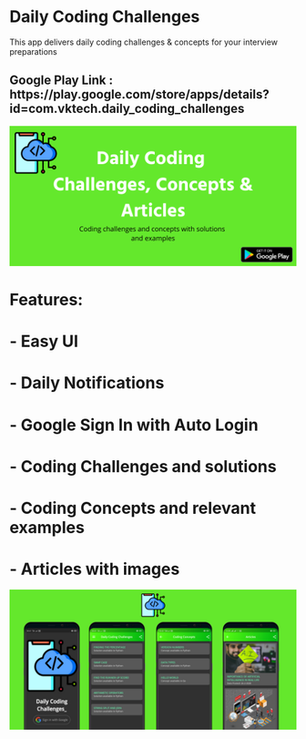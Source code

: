 # Daily Coding Challenges

This app delivers daily coding challenges & concepts for your interview preparations

<h2>Google Play Link : https://play.google.com/store/apps/details?id=com.vktech.daily_coding_challenges</h2>

<img src="assets/Daily Coding Challenges & Concepts1.png" alt="Feature Graphic"/>

# Features:
# - Easy UI
# - Daily Notifications
# - Google Sign In with Auto Login
# - Coding Challenges and solutions
# - Coding Concepts and relevant examples
# - Articles with images

<img src="assets/images/Copy of Daily Coding Challenges & Concepts.png" alt="Screens"/>

